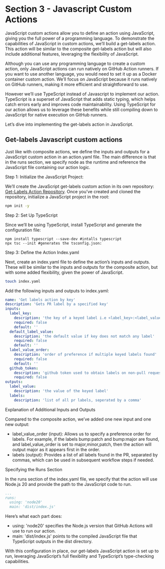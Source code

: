 # Section 3 - Javascript Custom Actions

JavaScript custom actions allow you to define an action using JavaScript, giving you the full power of a programming language. To demonstrate the capabilities of JavaScript in custom actions, we’ll build a get-labels action. This action will be similar to the composite get-labels action but will also include additional features, leveraging the flexibility of JavaScript.

Although you can use any programming language to create a custom action, only JavaScript actions can run natively on GitHub Action runners. If you want to use another language, you would need to set it up as a Docker container custom action. We’ll focus on JavaScript because it runs natively on GitHub runners, making it more efficient and straightforward to use.

However we’ll use TypeScript instead of Javascript to implement our action. TypeScript is a superset of JavaScript that adds static typing, which helps catch errors early and improves code maintainability. Using TypeScript for our action allows us to leverage these benefits while still compiling down to JavaScript for native execution on GitHub runners.

Let’s dive into implementing the get-labels action in JavaScript.

## Get-labels Javascript custom actions

Just like with composite actions, we define the inputs and outputs for a JavaScript custom action in an action.yaml file. The main difference is that in the runs section, we specify node as the runtime and reference the JavaScript file containing our action logic.

Step 1: Initialize the JavaScript Project:

We’ll create the JavaScript get-labels custom action in its own repository: [Get-Labels Action Repository](https://github.com/SamirMarin/get-labels-action). Once you’ve created and cloned the repository, initialize a JavaScript project in the root:

```bash
npm init -y
```

Step 2: Set Up TypeScript

Since we’ll be using TypeScript, install TypeScript and generate the configuration file:

```
npm install typescript --save-dev #intalls typescript
npx tsc --init #generates the tsconfig.json:
```

Step 3: Define the Action Index.yaml

Next, create an index.yaml file to define the action’s inputs and outputs. These will be similar to the inputs and outputs for the composite action, but with some added flexibility, given the power of JavaScript.

```bash
touch index.yaml
```

Add the following inputs and outputs to index.yaml:

```yaml
name: 'Get labels action by key'
description: 'Gets PR label by a specified key'
inputs:
  label_key:
    description: 'the key of a keyed label i.e <label_key>:<label_value>'
    required: false
    default: ''
  default_label_value:
    description: 'the default value if key does not match any label'
    required: false
    default: ''
  label_value_order:
    description: 'order of preference if multiple keyed labels found'
    required: false
    default: ''
  github_token:
    description: 'github token used to obtain labels on non-pull request events'
    required: false
outputs:
  label_value:
    description: 'the value of the keyed label'
  labels:
    description: 'list of all pr labels, seperated by a comma'
```

Explanation of Additional Inputs and Outputs

Compared to the composite action, we’ve added one new input and one new output:

* label\_value\_order (input): Allows us to specify a preference order for labels. For example, if the labels bump:patch and bump:major are found, and label\_value\_order is set to major,minor,patch, then the action will output major as it appears first in the order.
* labels (output): Provides a list of all labels found in the PR, separated by commas, which can be used in subsequent workflow steps if needed.

Specifying the Runs Section

In the runs section of the index.yaml file, we specify that the action will use Node.js 20 and provide the path to the JavaScript code to run.

```yaml
...
runs:
  using: 'node20'
  main: 'dist/index.js'
```

Here’s what each part does:

* using: 'node20' specifies the Node.js version that GitHub Actions will use to run our action.
* main: 'dist/index.js' points to the compiled JavaScript file that TypeScript outputs in the dist directory.

With this configuration in place, our get-labels JavaScript action is set up to run, leveraging JavaScript’s full flexibility and TypeScript’s type-checking capabilities.

